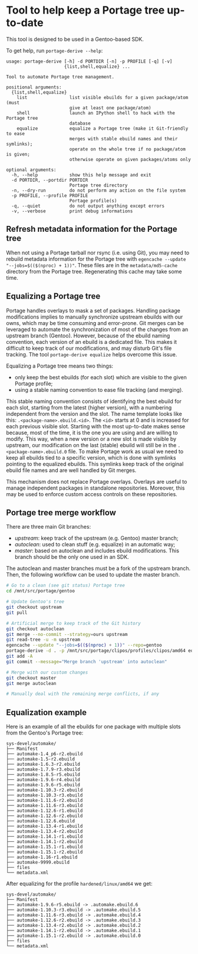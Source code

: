 # Tool to help keep a Portage tree up-to-date

This tool is designed to be used in a Gentoo-based SDK.

To get help, run `portage-derive --help`:
```
usage: portage-derive [-h] -d PORTDIR [-n] -p PROFILE [-q] [-v]
                      {list,shell,equalize} ...

Tool to automate Portage tree management.

positional arguments:
  {list,shell,equalize}
    list                list visible ebuilds for a given package/atom (must
                        give at least one package/atom)
    shell               launch an IPython shell to hack with the Portage tree
                        database
    equalize            equalize a Portage tree (make it Git-friendly to ease
                        merges with stable ebuild names and their symlinks);
                        operate on the whole tree if no package/atom is given;
                        otherwise operate on given packages/atoms only

optional arguments:
  -h, --help            show this help message and exit
  -d PORTDIR, --portdir PORTDIR
                        Portage tree directory
  -n, --dry-run         do not perform any action on the file system
  -p PROFILE, --profile PROFILE
                        Portage profile(s)
  -q, --quiet           do not output anything except errors
  -v, --verbose         print debug informations
```

## Refresh metadata information for the Portage tree

When not using a Portage tarball nor rsync (i.e. using Git), you may need to rebuild metadata information for the Portage tree with `egencache --update "--jobs=$(($(nproc) + 1))"`.
These files are in the `metadata/md5-cache` directory from the Portage tree.
Regenerating this cache may take some time.

## Equalizing a Portage tree

Portage handles overlays to mask a set of packages.
Handling package modifications implies to manually synchronize upstream ebuilds with our owns, which may be time consuming and error-prone.
Git merges can be leveraged to automate the synchronization of most of the changes from an upstream branch (Gentoo).
However, because of the ebuild naming convention, each version of an ebuild is a dedicated file.
This makes it difficult to keep track of our modifications, and may disturb Git's file tracking.
The tool `portage-derive equalize` helps overcome this issue.

Equalizing a Portage tree means two things:
- only keep the best ebuilds (for each slot) which are visible to the given Portage profile;
- using a stable naming convention to ease file tracking (and merging).

This stable naming convention consists of identifying the best ebuild for each slot, starting from the latest (higher version), with a numbering independent from the version and the slot.
The name template looks like this: `.<package-name>.ebuild.<id>`.
The `<id>` starts at 0 and is increased for each previous visible slot.
Starting with the most up-to-date makes sense because, most of the time, it is the one you are using and are willing to modify.
This way, when a new version or a new slot is made visible by upstream, our modification on the last (stable) ebuild will still be in the `.<package-name>.ebuild.0` file.
To make Portage work as usual we need to keep all ebuilds tied to a specific version, which is done with symlinks pointing to the equalized ebuilds.
This symlinks keep track of the original ebuild file names and are well handled by Git merges.

This mechanism does not replace Portage overlays.
Overlays are useful to manage independent packages in standalone repositories.
Moreover, this may be used to enforce custom access controls on these repositories.

## Portage tree merge workflow

There are three main Git branches:
- *upstream*: keep track of the upstream (e.g. Gentoo) master branch;
- *autoclean*: used to clean stuff (e.g. equalize) in an automatic way;
- *master*: based on autoclean and includes ebuild modifications.
    This branch should be the only one used in an SDK.

The autoclean and master branches must be a fork of the upstream branch.
Then, the following workflow can be used to update the master branch.

```bash
# Go to a clean (see git status) Portage tree
cd /mnt/src/portage/gentoo

# Update Gentoo's tree
git checkout upstream
git pull

# Artificial merge to keep track of the Git history
git checkout autoclean
git merge --no-commit --strategy=ours upstream
git read-tree -u -m upstream
egencache --update "--jobs=$(($(nproc) + 1))" --repo=gentoo
portage-derive -d . -p /mnt/src/portage/clipos/profiles/clipos/amd64 equalize
git add -A
git commit --message="Merge branch 'upstream' into autoclean"

# Merge with our custom changes
git checkout master
git merge autoclean

# Manually deal with the remaining merge conflicts, if any
```

## Equalization example

Here is an example of all the ebuilds for one package with multiple slots from the Gentoo's Portage tree:
```
sys-devel/automake/
├── Manifest
├── automake-1.4_p6-r2.ebuild
├── automake-1.5-r2.ebuild
├── automake-1.6.3-r2.ebuild
├── automake-1.7.9-r3.ebuild
├── automake-1.8.5-r5.ebuild
├── automake-1.9.6-r4.ebuild
├── automake-1.9.6-r5.ebuild
├── automake-1.10.3-r2.ebuild
├── automake-1.10.3-r3.ebuild
├── automake-1.11.6-r2.ebuild
├── automake-1.11.6-r3.ebuild
├── automake-1.12.6-r1.ebuild
├── automake-1.12.6-r2.ebuild
├── automake-1.12.6.ebuild
├── automake-1.13.4-r1.ebuild
├── automake-1.13.4-r2.ebuild
├── automake-1.14.1-r1.ebuild
├── automake-1.14.1-r2.ebuild
├── automake-1.15.1-r1.ebuild
├── automake-1.15.1-r2.ebuild
├── automake-1.16-r1.ebuild
├── automake-9999.ebuild
├── files
└── metadata.xml
```

After equalizing for the profile `hardened/linux/amd64` we get:
```
sys-devel/automake/
├── Manifest
├── automake-1.9.6-r5.ebuild -> .automake.ebuild.6
├── automake-1.10.3-r3.ebuild -> .automake.ebuild.5
├── automake-1.11.6-r3.ebuild -> .automake.ebuild.4
├── automake-1.12.6-r2.ebuild -> .automake.ebuild.3
├── automake-1.13.4-r2.ebuild -> .automake.ebuild.2
├── automake-1.14.1-r2.ebuild -> .automake.ebuild.1
├── automake-1.15.1-r2.ebuild -> .automake.ebuild.0
├── files
└── metadata.xml
```
